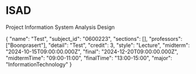 # ISAD
Project Information System Analysis Design

{
    "name": "Test",
    "subject_id": "0600223",
    "sections": [],
    "professors": ["Boonprasert"],
    "detail": "Test",
    "credit": 3,
    "style": "Lecture",
    "midterm": "2024-10-15T09:00:00.000Z",
    "final": "2024-12-20T09:00:00.000Z",
    "midtermTime": "09:00-11:00",
    "finalTime": "13:00-15:00",
    "major": "InformationTechnology"
}
